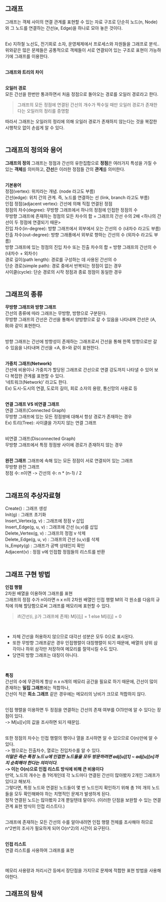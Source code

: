 ## 그래프
그래프는 객체 사이의 연결 관계를 표현할 수 있는 자료 구조로 단순히 노드(n, Node)와 그 노드를 연결하는 간선(e, Edge)을 하나로 모아 놓은 것이다.<br>
<br>

Ex) 지하철 노선도, 전기회로 소자, 운영체제에서 프로세스와 자원들을 그래프로 분석.. <br>
위와같은 많은 문제들은 공통적으로 객체들이 서로 연결되어 있는 구조로 표현이 가능하기에 그래프를 이용한다.<br>
<br>

**그래프와 트리의 차이**<br>
<br>

**오일러 경로**<br>
모든 간선을 한번만 통과하면서 처음 정점으로 돌아오는 경로를 오일러 경로라고 한다.<br>
> 그래프의 모든 정점에 연결된 간선의 개수가 짝수일 때만 오일러 경로가 존재한다는 오일러의 정리를 증명함<br>

따라서 그래프는 오일러의 정리에 의해 오일러 경로가 존재하지 않는다는 것을 복잡한 시행착오 없이 손쉽게 알 수 있다.<br>
<br>

## 그래프의 정의와 용어
**그래프의 정의**
그래프는 정점과 간선의 유한집합으로 **정점**은 여러가지 특성을 가질 수 있는 **객체**를 의미하고, **간선**은 이러한 정점들 간의 **관계**를 의미한다.<br>
<br>

**기본용어**<br>
정점(vertex): 위치라는 개념. (node 라고도 부름)<br>
간선(edge): 위치 간의 관계. 즉, 노드를 연결하는 선 (link, branch 라고도 부름)<br>
인접 정점(adjacent vertex): 간선에 의해 직접 연결된 정점<br>
정점의 차수(degree): 무방향 그래프에서 하나의 정점에 인접한 정점의 수<br>
무방향 그래프에 존재하는 정점의 모든 차수의 합 = 그래프의 간선 수의 2배 <하나의 간선이 두 정점에 연결되기 때문><br>
진입 차수(in-degree): 방향 그래프에서 외부에서 오는 간선의 수 (내차수 라고도 부름)<br>
진출 차수(out-degree): 방향 그래픙에서 외부로 향하는 간선의 수 (외차수 라고도 부름)<br>
방향 그래프에 있는 정점의 진입 차수 또는 진출 차수의 합 = 방향 그래프의 간선의 수(내차수 + 외차수)<br>
경로 길이(path length): 경로를 구성하는 데 사용된 간선의 수<br>
단순 경로(simple path): 경로 중에서 반복되는 정점이 없는 경우<br>
사이클(cycle): 단순 경로의 시작 정점과 종료 정점이 동일한 경우<br>
<br>

## 그래프의 종류
**무방향 그래프와 방향 그래프**<br>
간선의 종류에 따라 그래프는 무방향, 방향으로 구분된다.<br>
무방향 그래프의 간선은 간선을 통해서 양방향으로 갈 수 있음을 나타내며 간선은 (A, B)와 같이 표현한다.<br>
<br>

방향 그래프는 간선에 방향성이 존재하는 그래프로서 간선을 통해 한쪽 방향으로만 갈 수 있음을 나타내며 간선을 <A, B>와 같이 표현한다.<br>
<br>

**가중치 그래프(Network)**<br>
간선에 비용이나 가중치가 할당된 그래프로 간선으로 연결 강도까지 나타낼 수 있어 보다 복잡한 관계를 표현할 수 있다.<br>
‘네트워크(Network)’ 라고도 한다.<br>
Ex) 도시-도시의 연결, 도로의 길이, 회로 소자의 용량, 통신망의 사용료 등<br>
<br>

**연결 그래프 VS 비연결 그래프**<br>
연결 그래프(Connected Graph)<br>
무방향 그래프에 있는 모든 정점쌍에 대해서 항상 경로가 존재하는 경우<br>
Ex) 트리(Tree): 사이클을 가지지 않는 연결 그래프<br>
<br>

비연결 그래프(Disconnected Graph)<br>
무방향 그래프에서 특정 정점쌍 사이에 경로가 존재하지 않는 경우<br>
<br>

**완전 그래프**
그래프에 속해 있는 모든 정점이 서로 연결되어 있는 그래프<br>
무방향 완전 그래프<br>
정점 수: n이면 -> 간선의 수: n * (n-1) / 2<br>
<br>

## 그래프의 추상자료형
Create() : 그래프 생성<br>
Init(g) : 그래프 초기화<br>
Insert_Vertex(g, v) : 그래프에 정점 v 삽입<br>
Insert_Edge(g, u, v) : 그래프에 간선 (u,v)를 삽입<br>
Delete_Vertex(g, v) : 그래프의 정점 v 삭제<br>
Delete_Edge(g, u, v) : 그래프의 간선 (u,v)를 삭제<br>
Is_Empty(g) : 그래프가 공백 상태인지 확인<br>
Adjacent(v) : 정점 v에 인접합 정점들의 리스트를 반환<br>
<br>

## 그래프 구현 방법
**인접 행렬**<br>
2차원 배열을 이용하여 그래프를 표현<br>
그래프의 정점 수가 n이라면 n x n의 2차원 배열인 인접 행렬 M의 각 원소를 다음의 규칙에 의해 할당함으로써 그래프를 메모리에 표현할 수 있다.<br>
> if(간선(i, j)가 그래프에 존재) M[i][j] = 1
> else M[i][j] = 0
<br>

* 자체 간선을 허용하지 않으므로 대각선 성분은 모두 0으로 표시된다.<br>
* 또한 무방향 그래프같은 경우 인접행렬이 대칭행렬이 되기 때문에, 배열의 상위 삼각이나 하위 삼각만 저장하여 메모리를 절약시킬 수도 있다.<br>
* 당연히 방향 그래프는 대칭이 아니다.<br>
<br>

**특징**<br>
간선의 수에 무관하게 항상 n x n개의 메모리 공간을 필요로 하기 때문에, 간선이 많이 존재하는 **밀집 그래프**에는 적합하나, <br>
간선이 적은 **희소 그래프** 같은 경우에는 메모리의 낭비가 크므로 적합하지 않다.<br>
<br>

인접 행렬을 이용하면 두 정점을 연결하는 간선의 존재 여부를 O(1)만에 알 수 있다는 장점이 있다.<br>
-> M[u][v]의 값을 조사하면 되기 때문임.<br>
<br>

또한 정점의 차수는 인접 행렬의 행이나 열을 조사하면 알 수 있으므로 O(n)만에 알 수 있다.<br>
-> 행으로는 진출차수, 열로는 진입차수를 알 수 있다.<br>
**_이말은 즉슨 특정 노드 u에 인접한 노드들을 모두 방문하려면 adj[u][1] ~ adj[u][n]까지 순회해야 한다는 의미이다._<br>
-> 이는 O(n)으로 인접 리스트 방식에 비해 큰 비용이다** <br>
만약, 노드의 개수는 총 1억개인데 각 노드마다 연결된 간선이 많아봤자 2개인 그래프가 있다고 해보자.<br>
그렇다면, 특정 노드와 연결된 노드들이 몇 번 노드인지 확인하기 위해 총 1억 개의 노드들을 모두 확인해봐야 하는 치명적인 문제가 발생하게 된다.<br>
정작 연결된 노드는 많아봤자 2개 뿐일텐데 말이다. (이러한 단점을 보완할 수 있는 연결 관계 표현 방식이 인접 리스트다.)<br>
<br>

그래프에 존재하는 모든 간선의 수를 알아내려면 인접 행렬 전체를 조사해야 하므로 n^2번의 조사가 필요하게 되어 O(n^2)의 시간이 요구된다.<br>
<br>

**인접 리스트**<br>
연결 리스트를 사용하여 그래프를 표현<br>

<br>

메모리 사용량과 처리시간 등에서 장단점을 가지므로 문제에 적합한 표현 방법을 사용해야한다.<br>


## 그래프의 탐색
<br>


